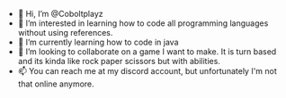 - 👋 Hi, I’m @Coboltplayz
- 👀 I’m interested in learning how to code all programming languages without using references.
- 🌱 I’m currently learning how to code in java
- 💞️ I’m looking to collaborate on a game I want to make. It is turn based and its kinda like rock paper scissors but with abilities.
- 📫 You can reach me at my discord account, but unfortunately I'm not that online anymore.

<!---
Coboltplayz/Coboltplayz is a ✨ special ✨ repository because its `README.md` (this file) appears on your GitHub profile.
You can click the Preview link to take a look at your changes.
--->
